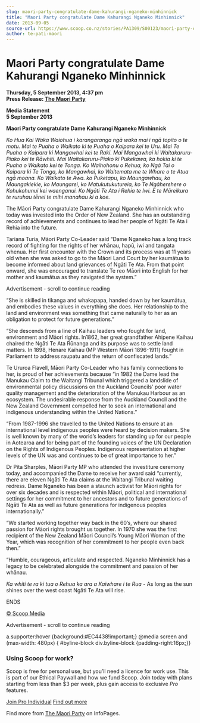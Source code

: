 ```yaml
---
slug: maori-party-congratulate-dame-kahurangi-nganeko-minhinnick
title: "Maori Party congratulate Dame Kahurangi Nganeko Minhinnick"
date: 2013-09-05
source-url: https://www.scoop.co.nz/stories/PA1309/S00123/maori-party-congratulate-dame-kahurangi-nganeko-minhinnick.htm
author: te-pati-maori
---
```

Maori Party congratulate Dame Kahurangi Nganeko Minhinnick
==========================================================

**Thursday, 5 September 2013, 4:37 pm**  
**Press Release: [The Maori Party](https://info.scoop.co.nz/The_Maori_Party)**

**Media Statement**  
**5 September 2013**

**Maori Party congratulate Dame Kahurangi Nganeko Minhinnick**

_Ko Hua Kai Waka Waiohua i karangaranga ngā waka mai i ngā topito o te motu. Mai te Puaha o Waikato ki te Puaha o Kaipara kei te Uru. Mai Te Puaha o Kaipara ki Mangawhai kei te Raki. Mai Mangawhai ki Waitakaruru-Piako kei te Rāwhiti. Mai Waitakaruru-Piako ki Pukekawa, ka hokia ki te Puaha o Waikato kei te Tonga. Ko Waihohonu o Rehua, ko Ngā Tai o Kaipara ki Te Tonga, ko Mangawhai, ko Waitemata me te Whare o te Atua ngā moana. Ko Waikato te Awa. ko Puketapu, ko Maungawhau, ko Maungakiekie, ko Maungarei, ko Matukutukutureia, ko Te Ngāherehere o Kohukohunui kei waenganui. Ko Ngāti Te Ata i Rehia te Iwi. E te Māreikura te ruruhau tēnei te mihi manahau ki a koe._

The Māori Party congratulate Dame Kahurangi Nganeko Minhinnick who today was invested into the Order of New Zealand. She has an outstanding record of achievements and continues to lead her people of Ngāti Te Ata i Rehia into the future.

Tariana Turia, Māori Party Co-Leader said “Dame Nganeko has a long track record of fighting for the rights of her whānau, hapū, iwi and tangata whenua. Her first encounter with the Crown and its process was at 11 years old when she was asked to go to the Māori Land Court by her kaumātua to become informed about land grievances of Ngāti Te Ata. From that point onward, she was encouraged to translate Te reo Māori into English for her mother and kaumātua as they navigated the system.”

Advertisement - scroll to continue reading





“She is skilled in tikanga and whakapapa, handed down by her kaumātua, and embodies these values in everything she does. Her relationship to the land and environment was something that came naturally to her as an obligation to protect for future generations.”

“She descends from a line of Kaihau leaders who fought for land, environment and Māori rights. In1862, her great grandfather Ahipene Kaihau chaired the Ngāti Te Ata Rūnanga and its purpose was to settle land matters. In 1898, Henare Kaihau (MP Western Māori 1896-1911) fought in Parliament to address raupatu and the return of confiscated lands.”

Te Ururoa Flavell, Māori Party Co-Leader who has family connections to her, is proud of her achievements because “in 1982 the Dame lead the Manukau Claim to the Waitangi Tribunal which triggered a landslide of environmental policy discussions on the Auckland Councils’ poor water quality management and the deterioration of the Manukau Harbour as an ecosystem. The undesirable response from the Auckland Council and the New Zealand Government compelled her to seek an international and indigenous understanding within the United Nations.”

“From 1987-1996 she travelled to the United Nations to ensure at an international level indigenous peoples were heard by decision makers. She is well known by many of the world’s leaders for standing up for our people in Aotearoa and for being part of the founding voices of the UN Declaration on the Rights of Indigenous Peoples. Indigenous representation at higher levels of the UN was and continues to be of great importance to her.”

Dr Pita Sharples, Māori Party MP who attended the investiture ceremony today, and accompanied the Dame to receive her award said “currently, there are eleven Ngāti Te Ata claims at the Waitangi Tribunal waiting redress. Dame Nganeko has been a staunch activist for Māori rights for over six decades and is respected within Māori, political and international settings for her commitment to her ancestors and to future generations of Ngāti Te Ata as well as future generations for indigenous peoples internationally.”

“We started working together way back in the 60’s, where our shared passion for Māori rights brought us together. In 1970 she was the first recipient of the New Zealand Māori Council’s Young Māori Woman of the Year, which was recognition of her commitment to her people even back then.”

“Humble, courageous, articulate and respected. Nganeko Minhinnick has a legacy to be celebrated alongside the commitment and passion of her whānau.

_Ka whiti te ra ki tua o Rehua ka ara a Kaiwhare i te_ _Rua_ - As long as the sun shines over the west coast Ngāti Te Ata will rise.

ENDS

  

[© Scoop Media](http://www.scoop.co.nz/about/terms.html)  

Advertisement - scroll to continue reading



a.supporter:hover {background:#EC4438!important;} @media screen and (max-width: 480px) { #byline-block div.byline-block {padding-right:16px;}}

### Using Scoop for work?

Scoop is free for personal use, but you’ll need a licence for work use. This is part of our Ethical Paywall and how we fund Scoop. Join today with plans starting from less than $3 per week, plus gain access to exclusive _Pro_ features.  
  
[Join Pro Individual](https://pro.scoop.co.nz/Individual/?from=ProIn24) [Find out more](https://pro.scoop.co.nz/using-scoop-for-work/?from=ProIn24)

Find more from [The Maori Party](https://info.scoop.co.nz/The_Maori_Party) on InfoPages.